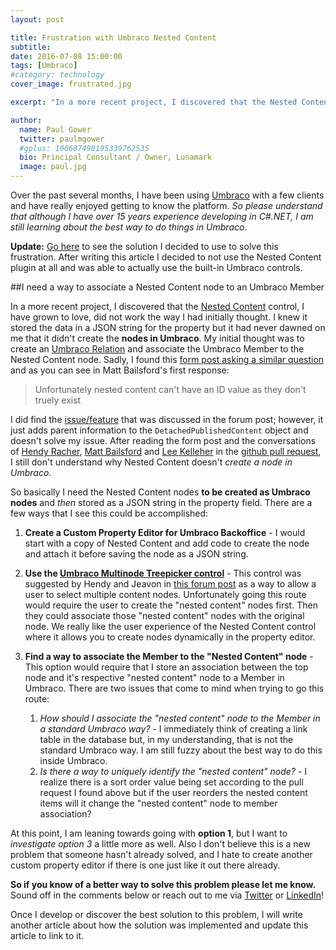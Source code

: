 ```yaml
---
layout: post

title: Frustration with Umbraco Nested Content
subtitle: 
date: 2016-07-08 15:00:00
tags: [Umbraco]
#category: technology
cover_image: frustrated.jpg

excerpt: "In a more recent project, I discovered that the Nested Content control I have grown to love did not work the way I had initially thought."

author:
  name: Paul Gower
  twitter: paulmgower
  #gplus: 100687498195339762535 
  bio: Principal Consultant / Owner, Lunamark
  image: paul.jpg
---
```


Over the past several months, I have been using [Umbraco](//umbraco.com) with a few clients and have really enjoyed getting to know the platform.  _So please understand that although I have over 15 years experience developing in C#.NET, I am still learning about the best way to do things in Umbraco_.

**Update:** [Go here](/Use-ListView-to-Add-Child-Nodes.html) to see the solution I decided to use to solve this frustration.  After writing this article I decided to not use the Nested Content plugin at all and was able to actually use the built-in Umbraco controls.

##I need a way to associate a Nested Content node to an Umbraco Member

In a more recent project, I discovered that the [Nested Content](//our.umbraco.org/projects/backoffice-extensions/nested-content/) control, I have grown to love, did not work the way I had initially thought.  I knew it stored the data in a JSON string for the property but it had never dawned on me that it didn't create the **nodes in Umbraco**.  My initial thought was to create an [Umbraco Relation](//umbraco.com/follow-us/blog-archive/2012/12/7/getting-to-know-umbraco-relations/) and associate the Umbraco Member to the Nested Content node.  Sadly, I found this [form post asking a similar question](//our.umbraco.org/projects/backoffice-extensions/nested-content/nested-content-feedback/63488-does-nested-content-get-an-id-value) and as you can see in Matt Bailsford's first response:

> Unfortunately nested content can't have an ID value as they don't truely exist

I did find the [issue/feature](//github.com/leekelleher/umbraco-nested-content/issues/7) that was discussed in the forum post; however, it just adds parent information to the `DetachedPublishedContent` object and doesn't solve my issue.  After reading the form post and the conversations of [Hendy Racher](//github.com/Hendy), [Matt Bailsford](//github.com/mattbrailsford) and [Lee Kelleher](//github.com/leekelleher) in the [github pull request](//github.com/leekelleher/umbraco-nested-content/pull/8), I still don't understand why Nested Content doesn't *create a node in Umbraco*.

So basically I need the Nested Content nodes **to be created as Umbraco nodes** and _then_ stored as a JSON string in the property field.  There are a few ways that I see this could be accomplished:

1. **Create a Custom Property Editor for Umbraco Backoffice** - I would start with a copy of Nested Content and add code to create the node and attach it before saving the node as a JSON string.

2. **Use the [Umbraco Multinode Treepicker control](//our.umbraco.org/documentation/getting-started/backoffice/property-editors/built-in-property-editors/multinode-treepicker)** - This control was suggested by Hendy and Jeavon in [this forum post](//our.umbraco.org/forum/umbraco-7/using-umbraco-7/55537-Multiple-Content-Picker-in-Umbraco-7) as a way to allow a user to select multiple content nodes.  Unfortunately going this route would require the user to create the "nested content" nodes first.  Then they could associate those "nested content" nodes with the original node.  We really like the user experience of the Nested Content control where it allows you to create nodes dynamically in the property editor.

3. **Find a way to associate the Member to the "Nested Content" node** - This option would require that I store an association between the top node and it's respective "nested content" node to a Member in Umbraco.  There are two issues that come to mind when trying to go this route:     
    1. _How should I associate the "nested content" node to the Member in a standard Umbraco way?_ - I immediately think of creating a link table in the database but, in my understanding, that is not the standard Umbraco way.  I am still fuzzy about the best way to do this inside Umbraco.
    2. _Is there a way to uniquely identify the "nested content" node?_ - I realize there is a sort order value being set according to the pull request I found above but if the user reorders the nested content items will it change the "nested content" node to member association?

At this point, I am leaning towards going with **option 1**, but I want to *investigate option 3* a little more as well.  Also I don't believe this is a new problem that someone hasn't already solved, and I hate to create another custom property editor if there is one just like it out there already.  

**So if you know of a better way to solve this problem please let me know.**  Sound off in the comments below or reach out to me via [Twitter](//twitter.com/paulmgower) or [LinkedIn](//linkedin.com/in/pmgower)!

Once I develop or discover the best solution to this problem, I will write another article about how the solution was implemented and update this article to link to it.
